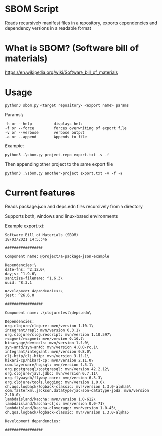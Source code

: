 # SBOM Script
Reads recursively manifest files in a repository, exports dependencies and dependency versions in a readable format

# What is SBOM? (Software bill of materials)
https://en.wikipedia.org/wiki/Software_bill_of_materials

# Usage
```
python3 sbom.py <target repository> <export name> params
```
Params:\
```
-h or --help          displays help
-f or --force         forces overwriting of export file
-v or --verbose       verbose output
-a or --append        Appends to file
```
Example:          
```
python3 .\sbom.py project-repo export.txt -v -f                           
```
Then appending other project to the same export file
```
python3 .\sbom.py another-project export.txt -v -f -a 
```
# Current features
Reads package.json and deps.edn files recursively from a directory

Supports both, windows and linux-based environments

Example export.txt:
```
Software Bill of Materials (SBOM)
18/03/2021 14:53:46

#################

Component name: @project/a-package-json-example

Dependencies:\
date-fns: ^2.12.0\
dayjs: ^1.9.6\
sanitize-filename: ^1.6.3\
uuid: ^8.3.1

Development dependencies:\
jest: ^26.6.0

#################

Component name: .\clojuretest\deps.edn\

Dependencies:
org.clojure/clojure: mvn/version 1.10.1\
integrant/repl: mvn/version 0.3.1\
org.clojure/clojurescript: mvn/version 1.10.597\
reagent/reagent: mvn/version 0.10.0\
binaryage/devtools: mvn/version 1.0.0\
syn-antd/syn-antd: mvn/version 4.0.0-rc.1\
integrant/integrant: mvn/version 0.8.0\
clj-http/clj-http: mvn/version 3.10.1\
hikari-cp/hikari-cp: mvn/version 2.11.0\
com.layerware/hugsql: mvn/version 0.5.1\
org.postgresql/postgresql: mvn/version 42.2.12\
org.clojure/java.jdbc: mvn/version 0.7.11\
org.flywaydb/flyway-core: mvn/version 6.3.3\
org.clojure/tools.logging: mvn/version 1.0.0\
ch.qos.logback/logback-classic: mvn/version 1.3.0-alpha5\
com.fasterxml.jackson.datatype/jackson-datatype-joda: mvn/version 2.10.0\
lambdaisland/kaocha: mvn/version 1.0-612\
lambdaisland/kaocha-cljs: mvn/version 0.0-71\
lambdaisland/kaocha-cloverage: mvn/version 1.0-45\
ch.qos.logback/logback-classic: mvn/version 1.3.0-alpha5

Development dependencies:

#################
```